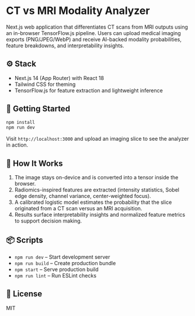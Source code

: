 # CT vs MRI Modality Analyzer

Next.js web application that differentiates CT scans from MRI outputs using an in-browser TensorFlow.js pipeline. Users can upload medical imaging exports (PNG/JPEG/WebP) and receive AI-backed modality probabilities, feature breakdowns, and interpretability insights.

## ⚙️ Stack

- Next.js 14 (App Router) with React 18
- Tailwind CSS for theming
- TensorFlow.js for feature extraction and lightweight inference

## 🚀 Getting Started

```bash
npm install
npm run dev
```

Visit `http://localhost:3000` and upload an imaging slice to see the analyzer in action.

## 🧠 How It Works

1. The image stays on-device and is converted into a tensor inside the browser.
2. Radiomics-inspired features are extracted (intensity statistics, Sobel edge density, channel variance, center-weighted focus).
3. A calibrated logistic model estimates the probability that the slice originated from a CT scan versus an MRI acquisition.
4. Results surface interpretability insights and normalized feature metrics to support decision making.

## 📦 Scripts

- `npm run dev` – Start development server
- `npm run build` – Create production bundle
- `npm start` – Serve production build
- `npm run lint` – Run ESLint checks

## 📄 License

MIT
